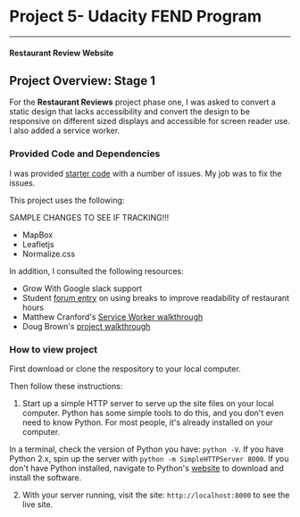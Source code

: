 # Project 5- Udacity FEND Program
---
#### Restaurant Review Website

## Project Overview: Stage 1

For the **Restaurant Reviews** project phase one, I was asked to convert a static design that lacks accessibility and convert the design to be responsive on different sized displays and accessible for screen reader use. I also added a service worker.

### Provided Code and Dependencies

I was provided [starter code](https://github.com/udacity/mws-restaurant-stage-1) with a number of issues. My job was to fix the issues.

This project uses the following:

SAMPLE CHANGES TO SEE IF TRACKING!!!


* MapBox
* Leafletjs
* Normalize.css

In addition, I consulted the following resources:

* Grow With Google slack support
* Student [forum entry](https://discussions.udacity.com/t/p5-how-to-make-restaurant-attribute-strings-wrap-or-line-break-using-javascript/861307) on using breaks to improve readability  of restaurant hours
* Matthew Cranford's [Service Worker walkthrough](https://matthewcranford.com/restaurant-reviews-app-walkthrough-part-4-service-workers/)
* Doug Brown's [project walkthrough](https://www.youtube.com/watch?v=92dtrNU1GQc)

### How to view project

First download or clone the respository to your local computer.

Then follow these instructions:

1. Start up a simple HTTP server to serve up the site files on your local computer. Python has some simple tools to do this, and you don't even need to know Python. For most people, it's already installed on your computer.

In a terminal, check the version of Python you have: `python -V`. If you have Python 2.x, spin up the server with `python -m SimpleHTTPServer 8000`. If you don't have Python installed, navigate to Python's [website](https://www.python.org/) to download and install the software.

2. With your server running, visit the site: `http://localhost:8000` to see the live site.
